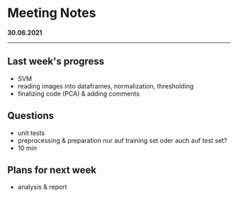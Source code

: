 # Meeting Notes
**30.06.2021**

---

## Last week's progress
- SVM
- reading images into dataframes, normalization, thresholding
- finalizing code (PCA) & adding comments

## Questions
- unit tests
- preprocessing & preparation nur auf training set oder auch auf test set?
- 10 min 

## Plans for next week
- analysis & report
